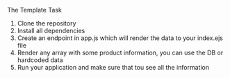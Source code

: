 The Template Task

1. Clone the repository
2. Install all dependencies
3. Create an endpoint in app.js which will render the data to your index.ejs file
4. Render any array with some product information, you can use the DB or hardcoded data
5. Run your application and make sure that tou see all the information


